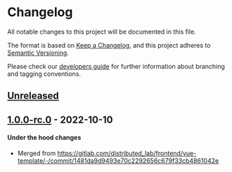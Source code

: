 # Changelog
All notable changes to this project will be documented in this file.

The format is based on [Keep a Changelog](https://keepachangelog.com/en/1.0.0/),
and this project adheres to [Semantic Versioning](https://semver.org/spec/v2.0.0.html).

Please check our [developers guide](https://gitlab.com/tokend/developers-guide)
for further information about branching and tagging conventions.

## [Unreleased]

## [1.0.0-rc.0] - 2022-10-10
#### Under the hood changes
- Merged from https://gitlab.com/distributed_lab/frontend/vue-template/-/commit/1481da9d9493e70c2292656c679f33cb4861042e

[Unreleased]: https://gitlab.com/tokend/dappad/web-client-onchain-dapppad/compare/1.0.0-rc.0...main
[1.0.0-rc.0]: https://gitlab.com/tokend/dappad/web-client-onchain-dapppad/tags/1.0.0-rc.0
